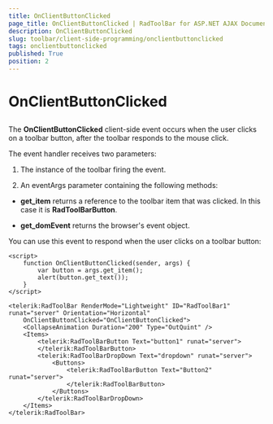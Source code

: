 ```yaml
---
title: OnClientButtonClicked
page_title: OnClientButtonClicked | RadToolBar for ASP.NET AJAX Documentation
description: OnClientButtonClicked
slug: toolbar/client-side-programming/onclientbuttonclicked
tags: onclientbuttonclicked
published: True
position: 2
---
```


# OnClientButtonClicked

## 

The **OnClientButtonClicked** client-side event occurs when the user clicks on a toolbar button, after the toolbar responds to the mouse click.

The event handler receives two parameters:

1. The instance of the toolbar firing the event.

1. An eventArgs parameter containing the following methods:

* **get_item** returns a reference to the toolbar item that was clicked. In this case it is **RadToolBarButton**.

* **get_domEvent** returns the browser's event object.

You can use this event to respond when the user clicks on a toolbar button:

````ASPNET	
<script>
    function OnClientButtonClicked(sender, args) {
        var button = args.get_item();
        alert(button.get_text());
    }       
</script>

<telerik:RadToolBar RenderMode="Lightweight" ID="RadToolBar1" runat="server" Orientation="Horizontal" 
	OnClientButtonClicked="OnClientButtonClicked">
    <CollapseAnimation Duration="200" Type="OutQuint" />
    <Items>
        <telerik:RadToolBarButton Text="button1" runat="server">
        </telerik:RadToolBarButton>
        <telerik:RadToolBarDropDown Text="dropdown" runat="server">
            <Buttons>
                <telerik:RadToolBarButton Text="Button2" runat="server">
                </telerik:RadToolBarButton>
            </Buttons>
        </telerik:RadToolBarDropDown>
    </Items>
</telerik:RadToolBar>
````


